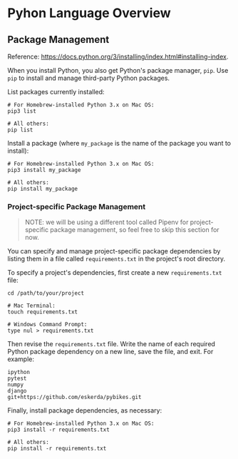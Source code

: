 # Pyhon Language Overview

## Package Management

Reference: https://docs.python.org/3/installing/index.html#installing-index.

When you install Python, you also get Python's package manager, `pip`. Use `pip` to install and manage third-party Python packages.

List packages currently installed:

```shell
# For Homebrew-installed Python 3.x on Mac OS:
pip3 list

# All others:
pip list
```

Install a package (where `my_package` is the name of the package you want to install):

```shell
# For Homebrew-installed Python 3.x on Mac OS:
pip3 install my_package

# All others:
pip install my_package
```

### Project-specific Package Management

> NOTE: we will be using a different tool called Pipenv for project-specific package management, so feel free to skip this section for now.

You can specify and manage project-specific package dependencies by listing them in a file called `requirements.txt` in the project's root directory.

To specify a project's dependencies, first create a new `requirements.txt` file:

```shell
cd /path/to/your/project

# Mac Terminal:
touch requirements.txt

# Windows Command Prompt:
type nul > requirements.txt
```

Then revise the `requirements.txt` file. Write the name of each required Python package dependency on a new line, save the file, and exit. For example:

    ipython
    pytest
    numpy
    django
    git+https://github.com/eskerda/pybikes.git

Finally, install package dependencies, as necessary:

```shell
# For Homebrew-installed Python 3.x on Mac OS:
pip3 install -r requirements.txt

# All others:
pip install -r requirements.txt
```

